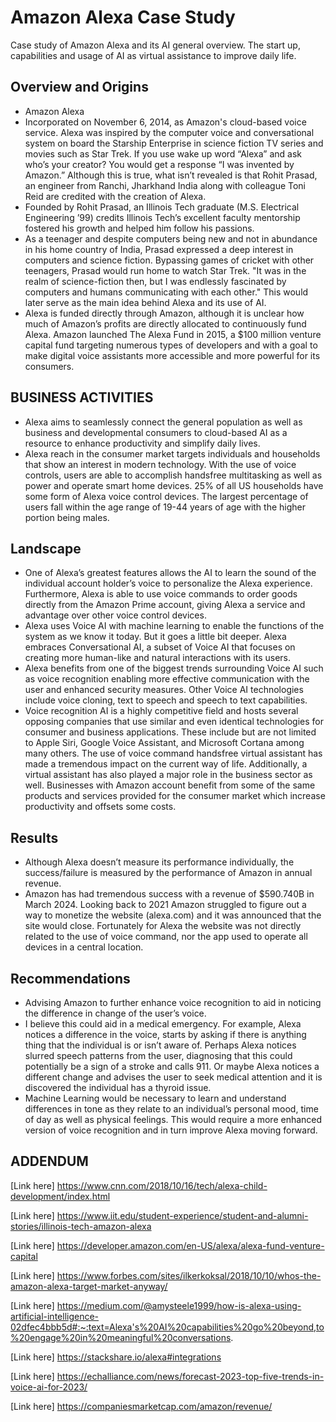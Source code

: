 # Amazon Alexa Case Study
Case study of Amazon Alexa and its AI general overview. The start up, capabilities and usage of AI as virtual assistance to improve daily life. 
## Overview and Origins
* Amazon Alexa
* Incorporated on November 6, 2014, as Amazon's cloud-based voice service. Alexa was inspired by the computer voice and conversational system on board the Starship Enterprise in science fiction TV series and movies such as Star Trek.
If you use wake up word “Alexa” and ask who’s your creator? You would get a response “I was invented by Amazon.” Although this is true, what isn’t revealed is that Rohit Prasad, an engineer from Ranchi, Jharkhand India along with colleague Toni Reid are credited with the creation of Alexa.
* Founded by Rohit Prasad, an Illinois Tech graduate (M.S. Electrical Engineering ’99) credits Illinois Tech’s excellent faculty mentorship fostered his growth and helped him follow his passions. 
* As a teenager and despite computers being new and not in abundance in his home country of India, Prasad expressed a deep interest in computers and science fiction. Bypassing games of cricket with other teenagers, Prasad would run home to watch Star Trek. "It was in the realm of science-fiction then, but I was endlessly fascinated by computers and humans communicating with each other." This would later serve as the main idea behind Alexa and its use of AI.
* Alexa is funded directly through Amazon, although it is unclear how much of Amazon’s profits are directly allocated to continuously fund Alexa. Amazon launched The Alexa Fund in 2015, a $100 million venture capital fund targeting numerous types of developers and with a goal to make digital voice assistants more accessible and more powerful for its consumers.
## BUSINESS ACTIVITIES
* Alexa aims to seamlessly connect the general population as well as business and developmental consumers to cloud-based AI as a resource to enhance productivity and simplify daily lives. 
* Alexa reach in the consumer market targets individuals and households that show an interest in modern technology. With the use of voice controls, users are able to accomplish handsfree multitasking as well as power and operate smart home devices. 25% of all US households have some form of Alexa voice control devices. The largest percentage of users fall within the age range of 19-44 years of age with the higher portion being males.  
## Landscape
* One of Alexa’s greatest features allows the AI to learn the sound of the individual account holder’s voice to personalize the Alexa experience. Furthermore, Alexa is able to use voice commands to order goods directly from the Amazon Prime account, giving Alexa a service and advantage over other voice control devices. 
* Alexa uses Voice AI with machine learning to enable the functions of the system as we know it today. But it goes a little bit deeper. Alexa embraces Conversational AI, a subset of Voice AI that focuses on creating more human-like and natural interactions with its users. 
* Alexa benefits from one of the biggest trends surrounding Voice AI such as voice recognition enabling more effective communication with the user and enhanced security measures. Other Voice AI technologies include voice cloning, text to speech and speech to text capabilities.
* Voice recognition AI is a highly competitive field and hosts several opposing companies that use similar and even identical technologies for consumer and business applications. These include but are not limited to Apple Siri, Google Voice Assistant, and Microsoft Cortana among many others. 
The use of voice command handsfree virtual assistant has made a tremendous impact on the current way of life. Additionally, a virtual assistant has also played a major role in the business sector as well. Businesses with Amazon account benefit from some of the same products and services provided for the consumer market which increase productivity and offsets some costs. 
## Results
* Although Alexa doesn’t measure its performance individually, the success/failure is measured by the performance of Amazon in annual revenue. 
* Amazon has had tremendous success with a revenue of $590.740B in March 2024. Looking back to 2021 Amazon struggled to figure out a way to monetize the website (alexa.com) and it was announced that the site would close. Fortunately for Alexa the website was not directly related to the use of voice command, nor the app used to operate all devices in a central location. 
## Recommendations
* Advising Amazon to further enhance voice recognition to aid in noticing the difference in change of the user’s voice. 
* I believe this could aid in a medical emergency. For example, Alexa notices a difference in the voice, starts by asking if there is anything thing that the individual is or isn’t aware of. Perhaps Alexa notices slurred speech patterns from the user, diagnosing that this could potentially be a sign of a stroke and calls 911. Or maybe Alexa notices a different change and advises the user to seek medical attention and it is discovered the individual has a thyroid issue. 
* Machine Learning would be necessary to learn and understand differences in tone as they relate to an individual’s personal mood, time of day as well as physical feelings. This would require a more enhanced version of voice recognition and in turn improve Alexa moving forward. 

## ADDENDUM
[Link here] https://www.cnn.com/2018/10/16/tech/alexa-child-development/index.html

[Link here] https://www.iit.edu/student-experience/student-and-alumni-stories/illinois-tech-amazon-alexa

[Link here] https://developer.amazon.com/en-US/alexa/alexa-fund-venture-capital
 
[Link here] https://www.forbes.com/sites/ilkerkoksal/2018/10/10/whos-the-amazon-alexa-target-market-anyway/

[Link here] https://medium.com/@amysteele1999/how-is-alexa-using-artificial-intelligence-02dfec4bbb5d#:~:text=Alexa's%20AI%20capabilities%20go%20beyond,to%20engage%20in%20meaningful%20conversations.

[Link here] https://stackshare.io/alexa#integrations

[Link here] https://echalliance.com/news/forecast-2023-top-five-trends-in-voice-ai-for-2023/

[Link here] https://companiesmarketcap.com/amazon/revenue/


